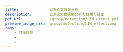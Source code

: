 ```yaml
---
title:              LIM论文效果分析
description:        LIM论文数据集分析和效果可视化
pdf_url:            /group/detection/LIM_effect.pdf
preview_image_url:  group/detection/LIM_effect.png
tags:
    - 目标检测
    -
    -            
---
```


